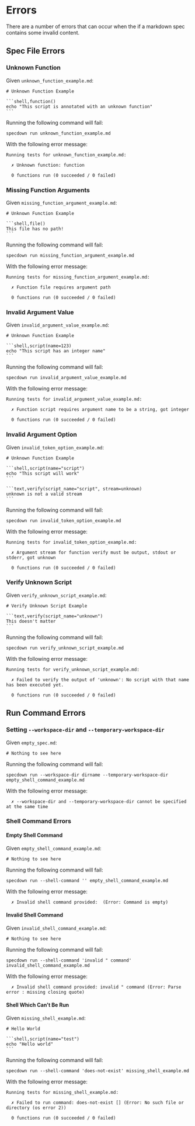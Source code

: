 # Errors

There are a number of errors that can occur when the if a markdown spec contains
some invalid content.

## Spec File Errors

### Unknown Function

Given `unknown_function_example.md`:

~~~markdown,file(path="unknown_function_example.md")
# Unknown Function Example

```shell,function()
echo "This script is annotated with an unknown function"
```
~~~

Running the following command will fail:

```shell,script(name="unknown_function_example", expected_exit_code=1)
specdown run unknown_function_example.md
```

With the following error message:

```text,verify(script_name="unknown_function_example")
Running tests for unknown_function_example.md:

  ✗ Unknown function: function

  0 functions run (0 succeeded / 0 failed)

```

### Missing Function Arguments

Given `missing_function_argument_example.md`:

~~~markdown,file(path="missing_function_argument_example.md")
# Unknown Function Example

```shell,file()
This file has no path!
```
~~~

Running the following command will fail:

```shell,script(name="missing_function_argument_example", expected_exit_code=1)
specdown run missing_function_argument_example.md
```

With the following error message:

```text,verify(script_name="missing_function_argument_example")
Running tests for missing_function_argument_example.md:

  ✗ Function file requires argument path

  0 functions run (0 succeeded / 0 failed)

```

### Invalid Argument Value

Given `invalid_argument_value_example.md`:

~~~markdown,file(path="invalid_argument_value_example.md")
# Unknown Function Example

```shell,script(name=123)
echo "This script has an integer name"
```
~~~

Running the following command will fail:

```shell,script(name="invalid_argument_value_example", expected_exit_code=1)
specdown run invalid_argument_value_example.md
```

With the following error message:

```text,verify(script_name="invalid_argument_value_example")
Running tests for invalid_argument_value_example.md:

  ✗ Function script requires argument name to be a string, got integer

  0 functions run (0 succeeded / 0 failed)

```

### Invalid Argument Option

Given `invalid_token_option_example.md`:

~~~markdown,file(path="invalid_token_option_example.md")
# Unknown Function Example

```shell,script(name="script")
echo "This script will work"
```

```text,verify(script_name="script", stream=unknown)
unknown is not a valid stream
```
~~~

Running the following command will fail:

```shell,script(name="invalid_token_option_example", expected_exit_code=1)
specdown run invalid_token_option_example.md
```

With the following error message:

```text,verify(script_name="invalid_token_option_example")
Running tests for invalid_token_option_example.md:

  ✗ Argument stream for function verify must be output, stdout or stderr, got unknown

  0 functions run (0 succeeded / 0 failed)

```

### Verify Unknown Script

Given `verify_unknown_script_example.md`:

~~~markdown,file(path="verify_unknown_script_example.md")
# Verify Unknown Script Example

```text,verify(script_name="unknown")
This doesn't matter
```
~~~

Running the following command will fail:

```shell,script(name="verify_unknown_script_example", expected_exit_code=2)
specdown run verify_unknown_script_example.md
```

With the following error message:

```text,verify(script_name="verify_unknown_script_example")
Running tests for verify_unknown_script_example.md:

  ✗ Failed to verify the output of 'unknown': No script with that name has been executed yet.

  0 functions run (0 succeeded / 0 failed)

```

## Run Command Errors

### Setting `--workspace-dir` and `--temporary-workspace-dir`

Given `empty_spec.md`:

~~~markdown,file(path="empty_spec.md")
# Nothing to see here
~~~

Running the following command will fail:

```shell,script(name="empty_shell_command_example", expected_exit_code=2)
specdown run --workspace-dir dirname --temporary-workspace-dir empty_shell_command_example.md
```

With the following error message:

```text,verify()
  ✗ --workspace-dir and --temporary-workspace-dir cannot be specified at the same time
```

### Shell Command Errors

#### Empty Shell Command

Given `empty_shell_command_example.md`:

~~~markdown,file(path="empty_shell_command_example.md")
# Nothing to see here
~~~

Running the following command will fail:

```shell,script(name="empty_shell_command_example", expected_exit_code=2)
specdown run --shell-command '' empty_shell_command_example.md
```

With the following error message:

```text,verify(script_name="empty_shell_command_example")
  ✗ Invalid shell command provided:  (Error: Command is empty)
```

#### Invalid Shell Command

Given `invalid_shell_command_example.md`:

~~~markdown,file(path="invalid_shell_command_example.md")
# Nothing to see here
~~~

Running the following command will fail:

```shell,script(name="invalid_shell_command_example", expected_exit_code=2)
specdown run --shell-command 'invalid " command' invalid_shell_command_example.md
```

With the following error message:

```text,verify(script_name="invalid_shell_command_example")
  ✗ Invalid shell command provided: invalid " command (Error: Parse error : missing closing quote)
```

#### Shell Which Can't Be Run

Given `missing_shell_example.md`:

~~~markdown,file(path="missing_shell_example.md")
# Hello World

```shell,script(name="test")
echo "Hello world"
```
~~~

Running the following command will fail:

```shell,script(name="missing_shell_example", expected_exit_code=2)
specdown run --shell-command 'does-not-exist' missing_shell_example.md
```

With the following error message:

```text,verify(script_name="missing_shell_example")
Running tests for missing_shell_example.md:

  ✗ Failed to run command: does-not-exist [] (Error: No such file or directory (os error 2))

  0 functions run (0 succeeded / 0 failed)

```
